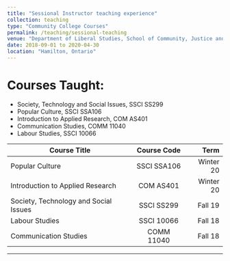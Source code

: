 ```yaml
---
title: "Sessional Instructor teaching experience"
collection: teaching
type: "Community College Courses"
permalink: /teaching/sessional-teaching
venue: "Department of Liberal Studies, School of Community, Justice and Liberal Studies, Mohawk College of Applied Arts and Technology"
date: 2018-09-01 to 2020-04-30
location: "Hamilton, Ontario"
---
```


Courses Taught: 
======

* Society, Technology and Social Issues, SSCI SS299
* Popular Culture, SSCI SSA106
* Introduction to Applied Research, COM AS401
* Communication Studies, COMM 11040
* Labour Studies, SSCI 10066


| Course Title                               | Course Code           | Term      |
| ------------------------------------------ |:---------------------:| ---------:|
| Popular Culture                            | SSCI SSA106           | Winter 20 |
| Introduction to Applied Research           | COM AS401             | Winter 20 |
| Society, Technology and Social Issues      | SSCI SS299            | Fall 19   |
| Labour Studies                             | SSCI 10066            | Fall 18   |
| Communication Studies                      | COMM 11040            | Fall 18   |
____
